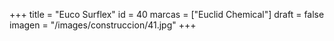 +++
title = "Euco Surflex"
id = 40
marcas = ["Euclid Chemical"]
draft = false
imagen = "/images/construccion/41.jpg"
+++

<!--more-->